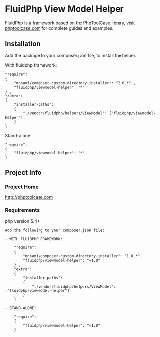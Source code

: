  # FluidPhp View Model Helper

FluidPhp is a framework based on the PhpToolCase library, visit [phptoolcase.com](http://phptoolcase.com) for complete guides and examples.

## Installation

Add the package to your composer.json file, to install the helper.

With fluidphp framework:
```
"require": 
{
	"mnsami/composer-custom-directory-installer": "2.0.*" ,
	"fluidphp/viewmodel-helper": "*"
} ,
"extra": 
{
	"installer-paths": 
	{
		"./vendor/fluidphp/helpers/ViewModel": ["fluidphp/viewmodel-helper"]
	}
}
```
Stand-alone:
```		
"require": 
{
	"fluidphp/viewmodel-helper": "*"
}
```

## Project Info

### Project Home

http://phptoolcase.com

### Requirements

php version 5.4+<br>
	
	Add the following to your composer.json file:
	
	- WITH FLUIDPHP FRAMEWORK:

		"require": 
		{
			"mnsami/composer-custom-directory-installer": "1.0.*",
			"fluidphp/viewmodel-helper": "~1.0"
		} ,
		"extra": 
		{
			"installer-paths": 
			{
				"./vendor/fluidphp/helpers/ViewModel": ["fluidphp/viewmodel-helper"]
			}
		}
		
	- STAND-ALONE:
		
		"require": 
		{
			"fluidphp/viewmodel-helper": "~1.0"
		}